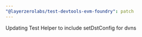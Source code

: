 ```yaml
---
"@layerzerolabs/test-devtools-evm-foundry": patch
---
```


Updating Test Helper to include setDstConfig for dvns
